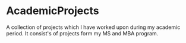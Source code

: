 # AcademicProjects
A collection of projects which I have worked upon during my academic period. It consist's of projects form my MS and MBA program.
